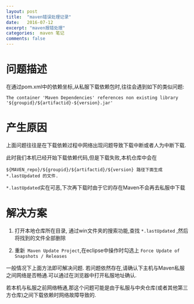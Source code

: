 ```yaml
---
layout: post
title:  "maven错误处理记录"
date:   2016-07-12
excerpt: "maven报错处理"
categories:  maven 笔记
comments: false
---
```


# 问题描述

在通过pom.xml中的依赖坐标,从私服下载依赖包时,往往会遇到如下的类似问题:

`The container 'Maven Dependencies' references non existing library '${groupid}/${artifactid}-${version}.jar'`

# 产生原因

上面问题往往是在下载依赖过程中网络出现问题导致下载中断或者人为中断下载.

此时我们本机已经开始下载依赖代码,但是下载失败,本机仓库中会在

`${MAVEN_repo}/${groupid}/${artifactid}/${version} 路径下面生成 *.lastUpdated 的文件.`

`*.lastUpdated`实在可恶,下次再下载时由于它的存在Maven不会再去私服中下载

# 解决方案

  1. 打开本地仓库所在目录, 通过win文件夹的搜索功能,查找 `*.lastUpdated` ,然后将找到的文件全部删除
  
  2. 重新` Maven Update Project`,在eclipse中操作时勾选上 `Force Update of Snapshots / Releases`
  
一般情况下上面方法即可解决问题. 若问题依然存在,请确认下主机与Maven私服之间网络是否畅通.可以通过在浏览器中打开私服地址确认.

若本机与私服之前网络畅通,那这个问题可能是由于私服与中央仓库(或者其他第三方仓库)之间下载依赖时网络故障导致的.